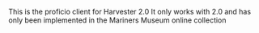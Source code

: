 This is the proficio client for Harvester 2.0
It only works with 2.0 and has only been implemented in the Mariners Museum online collection